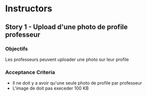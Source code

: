 Instructors
====

## Story 1 - Upload d'une photo de profile professeur
### Objectifs
Les professeurs peuvent uploader une photo sur leur profile

### Acceptance Criteria
* Il ne doit y a avoir qu'une seule photo de profile par professeur
* L'image de doit pas execeder 100 KB
